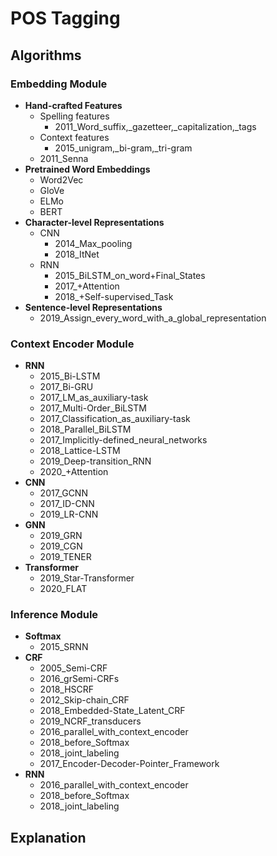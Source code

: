 
# POS Tagging

## Algorithms
### Embedding Module
- **Hand-crafted Features**
  - Spelling features
    - 2011_Word_suffix,_gazetteer,_capitalization,_tags
  - Context features
    - 2015_unigram,_bi-gram,_tri-gram
  - 2011_Senna
- **Pretrained Word Embeddings**
  - Word2Vec
  - GloVe
  - ELMo
  - BERT
- **Character-level Representations**
  - CNN
    - 2014_Max_pooling
    - 2018_ItNet
  - RNN
    - 2015_BiLSTM_on_word+Final_States
    - 2017_+Attention
    - 2018_+Self-supervised_Task
- **Sentence-level Representations**
  - 2019_Assign_every_word_with_a_global_representation

### Context Encoder Module
- **RNN**
  - 2015_Bi-LSTM
  - 2017_Bi-GRU
  - 2017_LM_as_auxiliary-task
  - 2017_Multi-Order_BiLSTM
  - 2017_Classification_as_auxiliary-task
  - 2018_Parallel_BiLSTM
  - 2017_Implicitly-defined_neural_networks
  - 2018_Lattice-LSTM
  - 2019_Deep-transition_RNN
  - 2020_+Attention
- **CNN**
  - 2017_GCNN
  - 2017_ID-CNN
  - 2019_LR-CNN
- **GNN**
  - 2019_GRN
  - 2019_CGN
  - 2019_TENER
- **Transformer**
  - 2019_Star-Transformer
  - 2020_FLAT

### Inference Module
- **Softmax**
  - 2015_SRNN
- **CRF**
  - 2005_Semi-CRF
  - 2016_grSemi-CRFs
  - 2018_HSCRF
  - 2012_Skip-chain_CRF
  - 2018_Embedded-State_Latent_CRF
  - 2019_NCRF_transducers
  - 2016_parallel_with_context_encoder
  - 2018_before_Softmax
  - 2018_joint_labeling
  - 2017_Encoder-Decoder-Pointer_Framework
- **RNN**
  - 2016_parallel_with_context_encoder
  - 2018_before_Softmax
  - 2018_joint_labeling

## Explanation

